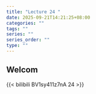 ```yaml
---
title: "Lecture 24 "
date: 2025-09-21T14:21:25+08:00
categories: ""
tags: ""
series: ""
series_order: ""
type: ""
---
```


## Welcom

{{< bilibili BV1sy411z7nA 24 >}}

